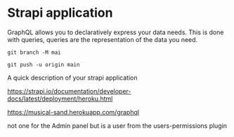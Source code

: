 # Strapi application

GraphQL allows you to declaratively express your data needs. This is done with queries, queries are the representation of the data you need.

```
git branch -M mai

git push -u origin main
```

A quick description of your strapi application

https://strapi.io/documentation/developer-docs/latest/deployment/heroku.html

https://musical-sand.herokuapp.com/graphql

 not one for the Admin panel but is a user from the users-permissions plugin
